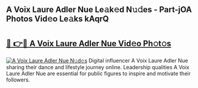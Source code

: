 ## A Voix Laure Adler Nue Le𝚊k𝚎d N𝚞𝚍es - Part-jOA Photos Vid𝚎o Le𝚊ks kAqrQ

# <h2><a href="http://fb85px.evod.top/?m=A+Voix+Laure+Adler+Nue">🔗 👉🔴 A Voix Laure Adler Nue Vid𝚎o Ph𝚘t𝚘s</a></h2>

[![A Voix Laure Adler Nue N𝚞d𝚎s](https://i.imgur.com/8V9OHl7.gif)](http://fb85px.evod.top/?m=A+Voix+Laure+Adler+Nue)
Digital influencer A Voix Laure Adler Nue sharing their dance and lifestyle journey online. Leadership qualities A Voix Laure Adler Nue are essential for public figures to inspire and motivate their followers. 
